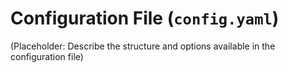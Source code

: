 # Configuration File (`config.yaml`)

(Placeholder: Describe the structure and options available in the configuration file)
